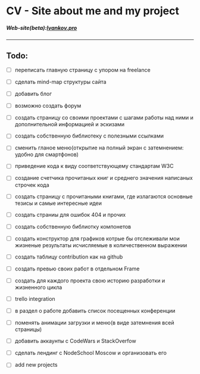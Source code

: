  # CV - Site about me and my project </br>
##### Web-site(beta):[Ivankov.pro](http://ivankov.pro/)</br>

<hr>

## Todo:
- [ ] переписать главную страницу с упором на freelance
- [ ] сделать mind-map структуры сайта
- [ ] добавить блог
- [ ] возможно создать форум
- [ ] создать страницу со своими проектами с шагами работы над ними и дополнительной информацией и эскизами
- [ ] создать собственную библиотеку с полезными ссылками
- [ ] сменить гланое меню(открытие на полный экран с затемнением: удобно для смартфонов)
- [ ] приведение кода к виду соответствующему стандартам W3C
- [ ] создание счетчика прочитаных книг и среднего значения написаных строчек кода
- [ ] создать страницу с прочитаными книгами, где излагаются основные тезисы и самые интересные идеи
- [ ] создать страниы для ошибок 404 и прочих
- [ ] создать собственную библиотку компонетов
- [ ] создать конструктор для графиков котрые бы отслеживали мои жизненые результаты исчисляемые в количественном выражении
- [ ] создать таблицу contribution как на github
- [ ] создать превью своих работ в отдельном Frame
- [ ] создать для каждого проекта свою историю разработки и жизненного цикла
- [ ] trello integration
- [ ] в раздел о работе добавить список посещенных конференции
- [ ] поменять анимации загрузки и меню(в виде затемнения всей страницы)
- [ ] добавить аккаунты с CodeWars и StackOverfow
- [ ] сделать лендинг с NodeSchool Moscow и организовать его
- [ ] add new projects

